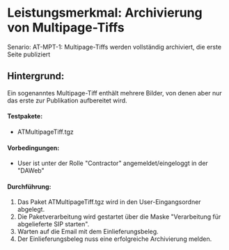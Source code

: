# Leistungsmerkmal: Archivierung von Multipage-Tiffs  

Senario: AT-MPT-1: Multipage-Tiffs werden vollständig archiviert, die erste Seite publiziert  

## Hintergrund:

Ein sogenanntes Multipage-Tiff enthält mehrere Bilder, von denen aber nur das erste zur Publikation  aufbereitet wird. 

#### Testpakete:

* ATMultipageTiff.tgz

#### Vorbedingungen:

* User ist unter der Rolle "Contractor" angemeldet/eingeloggt in der "DAWeb"
 
#### Durchführung:

1. Das Paket ATMultipageTiff.tgz wird in den User-Eingangsordner abgelegt.
1. Die Paketverarbeitung wird gestartet über die Maske "Verarbeitung für abgelieferte SIP starten".
1. Warten auf die Email mit dem Einlieferungsbeleg.
1. Der Einlieferungsbeleg nuss eine erfolgreiche Archivierung melden. 

